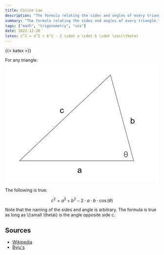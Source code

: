 ```yaml
---
title: Cosine Law
description: "The formula relating the sides and angles of every triangle."
summary: "The formula relating the sides and angles of every triangle."
tags: ["math", "trigonometry", "cos"]
date: 2022-12-26
latex: c^2 = a^2 + b^2 - 2 \cdot a \cdot b \cdot \cos(\theta)
---
```


{{< katex >}}

For any triangle:

![diagram](cosine-law.png)

The following is true:

$$ c^2 = a^2 + b^2 - 2 \cdot a \cdot b \cdot \cos(\theta) $$

Note that the naming of the sides and angle is arbitrary. The formula is true as long as \\(\small \theta\\) is the angle opposite side c.

## Sources
- [Wikipedia](https://en.wikipedia.org/wiki/Law_of_cosines)
- [Byju's](https://byjus.com/maths/law-of-cosines/)
